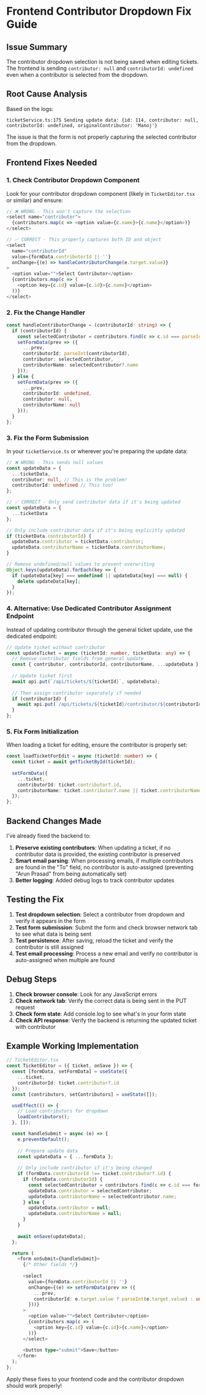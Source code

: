 # Frontend Contributor Dropdown Fix Guide

## Issue Summary
The contributor dropdown selection is not being saved when editing tickets. The frontend is sending `contributor: null` and `contributorId: undefined` even when a contributor is selected from the dropdown.

## Root Cause Analysis
Based on the logs:
```
ticketService.ts:175 Sending update data: {id: 114, contributor: null, contributorId: undefined, originalContributor: 'Manoj'}
```

The issue is that the form is not properly capturing the selected contributor from the dropdown.

## Frontend Fixes Needed

### 1. Check Contributor Dropdown Component

Look for your contributor dropdown component (likely in `TicketEditor.tsx` or similar) and ensure:

```typescript
// ❌ WRONG - This won't capture the selection
<select name="contributor">
  {contributors.map(c => <option value={c.name}>{c.name}</option>)}
</select>

// ✅ CORRECT - This properly captures both ID and object
<select 
  name="contributorId" 
  value={formData.contributorId || ''} 
  onChange={(e) => handleContributorChange(e.target.value)}
>
  <option value="">Select Contributor</option>
  {contributors.map(c => (
    <option key={c.id} value={c.id}>{c.name}</option>
  ))}
</select>
```

### 2. Fix the Change Handler

```typescript
const handleContributorChange = (contributorId: string) => {
  if (contributorId) {
    const selectedContributor = contributors.find(c => c.id === parseInt(contributorId));
    setFormData(prev => ({
      ...prev,
      contributorId: parseInt(contributorId),
      contributor: selectedContributor,
      contributorName: selectedContributor?.name
    }));
  } else {
    setFormData(prev => ({
      ...prev,
      contributorId: undefined,
      contributor: null,
      contributorName: null
    }));
  }
};
```

### 3. Fix the Form Submission

In your `ticketService.ts` or wherever you're preparing the update data:

```typescript
// ❌ WRONG - This sends null values
const updateData = {
  ...ticketData,
  contributor: null, // This is the problem!
  contributorId: undefined // This too!
};

// ✅ CORRECT - Only send contributor data if it's being updated
const updateData = {
  ...ticketData
};

// Only include contributor data if it's being explicitly updated
if (ticketData.contributorId) {
  updateData.contributor = ticketData.contributor;
  updateData.contributorName = ticketData.contributorName;
}

// Remove undefined/null values to prevent overwriting
Object.keys(updateData).forEach(key => {
  if (updateData[key] === undefined || updateData[key] === null) {
    delete updateData[key];
  }
});
```

### 4. Alternative: Use Dedicated Contributor Assignment Endpoint

Instead of updating contributor through the general ticket update, use the dedicated endpoint:

```typescript
// Update ticket without contributor
const updateTicket = async (ticketId: number, ticketData: any) => {
  // Remove contributor fields from general update
  const { contributor, contributorId, contributorName, ...updateData } = ticketData;
  
  // Update ticket first
  await api.put(`/api/tickets/${ticketId}`, updateData);
  
  // Then assign contributor separately if needed
  if (contributorId) {
    await api.put(`/api/tickets/${ticketId}/contributor/${contributorId}`);
  }
};
```

### 5. Fix Form Initialization

When loading a ticket for editing, ensure the contributor is properly set:

```typescript
const loadTicketForEdit = async (ticketId: number) => {
  const ticket = await getTicketById(ticketId);
  
  setFormData({
    ...ticket,
    contributorId: ticket.contributor?.id,
    contributorName: ticket.contributor?.name || ticket.contributorName
  });
};
```

## Backend Changes Made

I've already fixed the backend to:

1. **Preserve existing contributors**: When updating a ticket, if no contributor data is provided, the existing contributor is preserved
2. **Smart email parsing**: When processing emails, if multiple contributors are found in the "To" field, no contributor is auto-assigned (preventing "Arun Prasad" from being automatically set)
3. **Better logging**: Added debug logs to track contributor updates

## Testing the Fix

1. **Test dropdown selection**: Select a contributor from dropdown and verify it appears in the form
2. **Test form submission**: Submit the form and check browser network tab to see what data is being sent
3. **Test persistence**: After saving, reload the ticket and verify the contributor is still assigned
4. **Test email processing**: Process a new email and verify no contributor is auto-assigned when multiple are found

## Debug Steps

1. **Check browser console**: Look for any JavaScript errors
2. **Check network tab**: Verify the correct data is being sent in the PUT request
3. **Check form state**: Add console.log to see what's in your form state
4. **Check API response**: Verify the backend is returning the updated ticket with contributor

## Example Working Implementation

```typescript
// TicketEditor.tsx
const TicketEditor = ({ ticket, onSave }) => {
  const [formData, setFormData] = useState({
    ...ticket,
    contributorId: ticket.contributor?.id
  });
  const [contributors, setContributors] = useState([]);

  useEffect(() => {
    // Load contributors for dropdown
    loadContributors();
  }, []);

  const handleSubmit = async (e) => {
    e.preventDefault();
    
    // Prepare update data
    const updateData = { ...formData };
    
    // Only include contributor if it's being changed
    if (formData.contributorId !== ticket.contributor?.id) {
      if (formData.contributorId) {
        const selectedContributor = contributors.find(c => c.id === formData.contributorId);
        updateData.contributor = selectedContributor;
        updateData.contributorName = selectedContributor.name;
      } else {
        updateData.contributor = null;
        updateData.contributorName = null;
      }
    }
    
    await onSave(updateData);
  };

  return (
    <form onSubmit={handleSubmit}>
      {/* Other fields */}
      
      <select 
        value={formData.contributorId || ''} 
        onChange={(e) => setFormData(prev => ({
          ...prev,
          contributorId: e.target.value ? parseInt(e.target.value) : undefined
        }))}
      >
        <option value="">Select Contributor</option>
        {contributors.map(c => (
          <option key={c.id} value={c.id}>{c.name}</option>
        ))}
      </select>
      
      <button type="submit">Save</button>
    </form>
  );
};
```

Apply these fixes to your frontend code and the contributor dropdown should work properly!